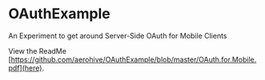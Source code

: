 # OAuthExample
An Experiment to get around Server-Side OAuth for Mobile Clients

View the ReadMe [https://github.com/aerohive/OAuthExample/blob/master/OAuth.for.Mobile.pdf](here).
